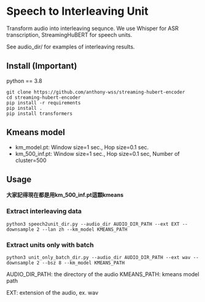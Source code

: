# Speech to Interleaving Unit
Transform audio into interleaving sequnce. 
We use Whisper for ASR transcription, StreamingHuBERT for speech units. 

See audio_dir/ for examples of interleaving results.
## Install (Important)
python == 3.8
```
git clone https://github.com/anthony-wss/streaming-hubert-encoder
cd streaming-hubert-encoder
pip install -r requirements
pip install .
pip install transformers
```
## Kmeans model 
- km_model.pt: Window size=1 sec., Hop size=0.1 sec.
- km_500_inf.pt: Window size=1 sec., Hop size=0.1 sec, Number of cluster=500

## Usage 
**大家記得現在都是用km_500_inf.pt這顆kmeans**
### Extract interleaving data
```
python3 speech2unit_dir.py --audio_dir AUDIO_DIR_PATH --ext EXT --downsample 2 --lan zh --km_model KMEANS_PATH
``` 
### Extract units only with batch
```
python3 unit_only_batch_dir.py --audio_dir AUDIO_DIR_PATH --ext wav --downsample 2 --bsz 8 --km_model KMEANS_PATH
```
AUDIO_DIR_PATH: the directory of the audio 
KMEANS_PATH: kmeans model path

EXT: extension of the audio, ex. wav
